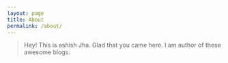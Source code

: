 ```yaml
---
layout: page
title: About
permalink: /about/
---
```


> Hey! This is ashish Jha. Glad that you came here. I am author of these awesome blogs.

